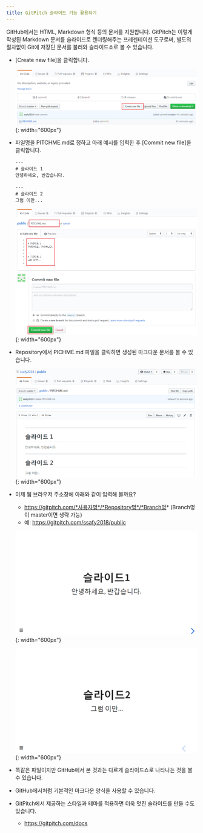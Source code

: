 ```yaml
---
title: GitPitch 슬라이드 기능 활용하기
---
```


GitHub에서는 HTML, Markdown 형식 등의 문서를 지원합니다.
GitPitch는 이렇게 작성된 Markdown 문서를 슬라이드로 렌더링해주는 프레젠테이션 도구로써, 별도의 절차없이 Git에 저장딘 문서를 불러와 슬라이드쇼로 볼 수 있습니다.

* [Create new file]을 클릭합니다.

  ![Create new File](../images/03-01_Create-New-File.png){: width="600px"}


* 파일명을 PITCHME.md로 정하고 아래 예시를 입력한 후 [Commit new file]을 클릭합니다.
  ```
  ---
  # 슬라이드 1
  안녕하세요, 반갑습니다.

  ---
  # 슬라이드 2
  그럼 이만...
  ```

  ![Create PITCHME.md](../images/03-02_PITCHME.png){: width="600px"}


* Repository에서 PICHME.md 파일을 클릭하면 생성된 마크다운 문서를 볼 수 있습니다.

  ![PITCHME Created.md](../images/03-03_PITCHME-Created.png){: width="600px"}


* 이제 웹 브라우저 주소창에 아래와 같이 입력해 볼까요?
  - https://gitpitch.com/*사용자명*/*Repository명*/*Branch명*
    (Branch명이 master이면 생략 가능)
  - 예: https://gitpitch.com/ssafy2018/public

  ![Slide Show.md](../images/03-04_GitPitch-Slideshow1.png){: width="600px"}

  ![Slide Show.md](../images/03-05_GitPitch-Slideshow2.png){: width="600px"}


* 똑같은 파일이지만 GitHub에서 본 것과는 다르게 슬라이드쇼로 나타나는 것을 볼 수 있습니다.
* GitHub에서처럼 기본적인 마크다운 양식을 사용할 수 있습니다.
* GitPitch에서 제공하는 스타일과 테마를 적용하면 더욱 멋진 슬라이드를 만들 수도 있습니다.
  - https://gitpitch.com/docs
